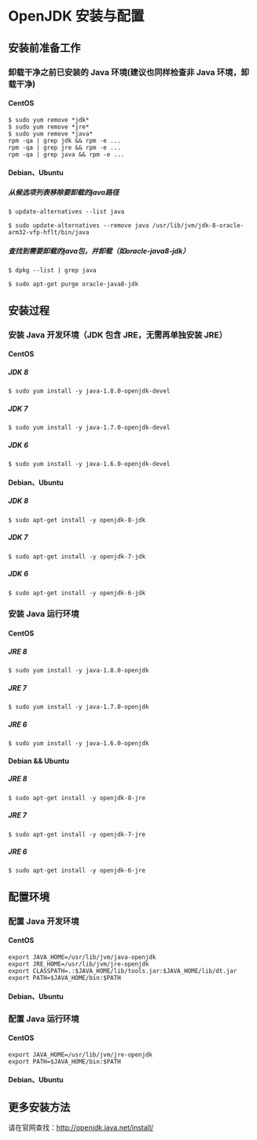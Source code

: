
# OpenJDK 安装与配置

## 安装前准备工作

### 卸载干净之前已安装的 Java 环境(建议也同样检查非 Java 环境，卸载干净)

#### CentOS

	$ sudo yum remove *jdk*
	$ sudo yum remove *jre*
	$ sudo yum remove *java*
	rpm -qa | grep jdk && rpm -e ...
	rpm -qa | grep jre && rpm -e ...
	rpm -qa | grep java && rpm -e ...

#### Debian、Ubuntu

##### 从候选项列表移除要卸载的java路径

	$ update-alternatives --list java

	$ sudo update-alternatives --remove java /usr/lib/jvm/jdk-8-oracle-arm32-vfp-hflt/bin/java

##### 查找到需要卸载的java包，并卸载（如oracle-java8-jdk）

	$ dpkg --list | grep java

	$ sudo apt-get purge oracle-java8-jdk

## 安装过程

### 安装 Java 开发环境（JDK 包含 JRE，无需再单独安装 JRE）

#### CentOS

##### JDK 8

	$ sudo yum install -y java-1.8.0-openjdk-devel

##### JDK 7

	$ sudo yum install -y java-1.7.0-openjdk-devel

##### JDK 6

	$ sudo yum install -y java-1.6.0-openjdk-devel

#### Debian、Ubuntu

##### JDK 8

	$ sudo apt-get install -y openjdk-8-jdk

##### JDK 7

	$ sudo apt-get install -y openjdk-7-jdk

##### JDK 6

	$ sudo apt-get install -y openjdk-6-jdk

### 安装 Java 运行环境

#### CentOS

##### JRE 8

	$ sudo yum install -y java-1.8.0-openjdk

##### JRE 7

	$ sudo yum install -y java-1.7.0-openjdk

##### JRE 6

	$ sudo yum install -y java-1.6.0-openjdk

#### Debian && Ubuntu

##### JRE 8

	$ sudo apt-get install -y openjdk-8-jre

##### JRE 7

	$ sudo apt-get install -y openjdk-7-jre

##### JRE 6

	$ sudo apt-get install -y openjdk-6-jre

## 配置环境

### 配置 Java 开发环境

#### CentOS

	export JAVA_HOME=/usr/lib/jvm/java-openjdk
	export JRE_HOME=/usr/lib/jvm/jre-openjdk
	export CLASSPATH=.:$JAVA_HOME/lib/tools.jar:$JAVA_HOME/lib/dt.jar
	export PATH=$JAVA_HOME/bin:$PATH

#### Debian、Ubuntu

### 配置 Java 运行环境

#### CentOS

	export JAVA_HOME=/usr/lib/jvm/jre-openjdk
	export PATH=$JAVA_HOME/bin:$PATH

#### Debian、Ubuntu

## 更多安装方法
请在官网查找：http://openjdk.java.net/install/


